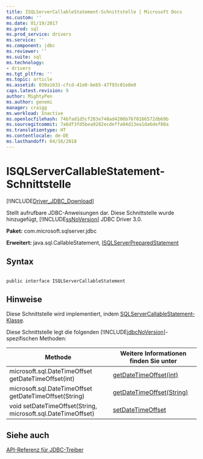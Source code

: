 ```yaml
---
title: ISQLServerCallableStatement-Schnittstelle | Microsoft Docs
ms.custom: ''
ms.date: 01/19/2017
ms.prod: sql
ms.prod_service: drivers
ms.service: ''
ms.component: jdbc
ms.reviewer: ''
ms.suite: sql
ms.technology:
- drivers
ms.tgt_pltfrm: ''
ms.topic: article
ms.assetid: 030a1631-cfcd-41e0-beb5-47f93c01e8e0
caps.latest.revision: 9
author: MightyPen
ms.author: genemi
manager: craigg
ms.workload: Inactive
ms.openlocfilehash: 74bfad1d5cf203e748ad4206b76f8166572db69b
ms.sourcegitcommit: 7a6df3fd5bea9282ecdeffa94d13ea1da6def80a
ms.translationtype: HT
ms.contentlocale: de-DE
ms.lasthandoff: 04/16/2018
---
```

# <a name="isqlservercallablestatement-interface"></a>ISQLServerCallableStatement-Schnittstelle
[!INCLUDE[Driver_JDBC_Download](../../../includes/driver_jdbc_download.md)]

  Stellt aufrufbare JDBC-Anweisungen dar. Diese Schnittstelle wurde hinzugefügt, [!INCLUDE[ssNoVersion](../../../includes/ssnoversion_md.md)] JDBC Driver 3.0.  
  
 **Paket:** com.microsoft.sqlserver.jdbc  
  
 **Erweitert:** java.sql.CallableStatement, [ISQLServerPreparedStatement](../../../connect/jdbc/reference/isqlserverpreparedstatement-interface.md)  
  
## <a name="syntax"></a>Syntax  
  
```  
  
public interface ISQLServerCallableStatement  
```  
  
## <a name="remarks"></a>Hinweise  
 Diese Schnittstelle wird implementiert, indem [SQLServerCallableStatement-Klasse](../../../connect/jdbc/reference/sqlservercallablestatement-class.md).  
  
 Diese Schnittstelle legt die folgenden [!INCLUDE[jdbcNoVersion](../../../includes/jdbcnoversion_md.md)]-spezifischen Methoden:  
  
|Methode|Weitere Informationen finden Sie unter|  
|------------|-------------------------------|  
|microsoft.sql.DateTimeOffset getDateTimeOffset(int)|[getDateTimeOffset(int)](../../../connect/jdbc/reference/getdatetimeoffset-method-int.md)|  
|microsoft.sql.DateTimeOffset getDateTimeOffset(String)|[getDateTimeOffset(String)](../../../connect/jdbc/reference/getdatetimeoffset-method-string.md)|  
|void setDateTimeOffset(String, microsoft.sql.DateTimeOffset)|[setDateTimeOffset](../../../connect/jdbc/reference/setdatetimeoffset-method-sqlservercallablestatement.md)|  
  
## <a name="see-also"></a>Siehe auch  
 [API-Referenz für JDBC-Treiber](../../../connect/jdbc/reference/jdbc-driver-api-reference.md)  
  
  
